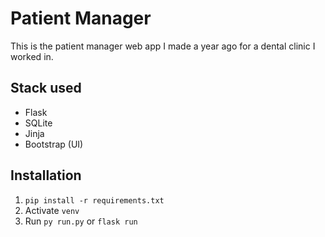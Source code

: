 # Patient Manager

This is the patient manager web app I made a year ago for a dental clinic I worked in.


## Stack used
- Flask
- SQLite
- Jinja
- Bootstrap (UI)

## Installation

1. `pip install -r requirements.txt`
2. Activate `venv`
3. Run `py run.py` or `flask run`